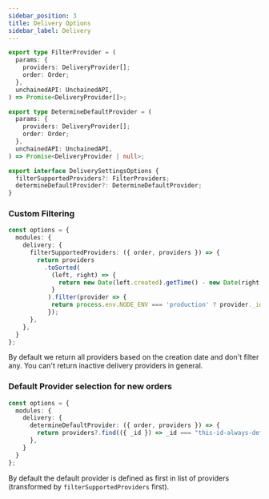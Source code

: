 ```yaml
---
sidebar_position: 3
title: Delivery Options
sidebar_label: Delivery
---
```


```typescript
export type FilterProvider = (
  params: {
    providers: DeliveryProvider[];
    order: Order;
  },
  unchainedAPI: UnchainedAPI,
) => Promise<DeliveryProvider[]>;

export type DetermineDefaultProvider = (
  params: {
    providers: DeliveryProvider[];
    order: Order;
  },
  unchainedAPI: UnchainedAPI,
) => Promise<DeliveryProvider | null>;

export interface DeliverySettingsOptions {
  filterSupportedProviders?: FilterProviders;
  determineDefaultProvider?: DetermineDefaultProvider;
}
```

### Custom Filtering

```typescript
const options = {
  modules: {
    delivery: {
      filterSupportedProviders: ({ order, providers }) => {
        return providers
          .toSorted(
            (left, right) => {
              return new Date(left.created).getTime() - new Date(right.created).getTime();
            }
           ).filter(provider => {
            return process.env.NODE_ENV === 'production' ? provider._id_ !== 'free' : true;
           });
      },
    },
  }
};
```

By default we return all providers based on the creation date and don't filter any. You can't return inactive delivery providers in general.


### Default Provider selection for new orders

```typescript
const options = {
  modules: {
    delivery: {
      determineDefaultProvider: ({ order, providers }) => {
        return providers?.find(({ _id }) => _id === "this-id-always-default");
      },
    }
  }
};
```

By default the default provider is defined as first in list of providers (transformed by `filterSupportedProviders` first).
